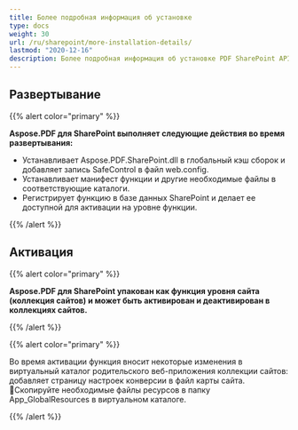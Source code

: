 ```yaml
---
title: Более подробная информация об установке
type: docs
weight: 30
url: /ru/sharepoint/more-installation-details/
lastmod: "2020-12-16"
description: Более подробная информация об установке PDF SharePoint API объясняет, как развернуть, активировать и деактивировать его в коллекциях сайтов.
---
```


## **Развертывание**

{{% alert color="primary" %}}

**Aspose.PDF для SharePoint выполняет следующие действия во время развертывания:**
- Устанавливает Aspose.PDF.SharePoint.dll в глобальный кэш сборок и добавляет запись SafeControl в файл web.config.
- Устанавливает манифест функции и другие необходимые файлы в соответствующие каталоги.
- Регистрирует функцию в базе данных SharePoint и делает ее доступной для активации на уровне функции.

{{% /alert %}}


## **Активация**

{{% alert color="primary" %}}

**Aspose.PDF для SharePoint упакован как функция уровня сайта (коллекция сайтов) и может быть активирован и деактивирован в коллекциях сайтов.**

{{% /alert %}}

{{% alert color="primary" %}}

Во время активации функция вносит некоторые изменения в виртуальный каталог родительского веб-приложения коллекции сайтов: добавляет страницу настроек конверсии в файл карты сайта.
  Скопируйте необходимые файлы ресурсов в папку App_GlobalResources в виртуальном каталоге.

{{% /alert %}}